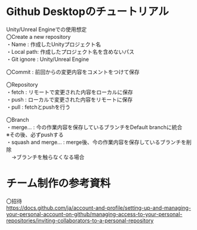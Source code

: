 # Github Desktopのチュートリアル
Unity/Unreal Engineでの使用想定  
〇Create a new repository  
・Name : 作成したUnityプロジェクト名  
・Local path: 作成したプロジェクト名を含めないパス  
・Git ignore : Unity/Unreal Engine

〇Commit : 前回からの変更内容をコメントをつけて保存

〇Repository  
・fetch : リモートで変更された内容をローカルに保存  
・push : ローカルで変更された内容をリモートに保存  
・pull : fetchとpushを行う

〇Branch  
・merge... : 今の作業内容を保存しているブランチをDefault branchに統合  
※その後、必ずpushする  
・squash and merge... : merge後、今の作業内容を保存しているブランチを削除  
　->ブランチを触らなくなる場合  

# チーム制作の参考資料
〇招待  
https://docs.github.com/ja/account-and-profile/setting-up-and-managing-your-personal-account-on-github/managing-access-to-your-personal-repositories/inviting-collaborators-to-a-personal-repository
